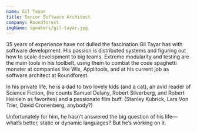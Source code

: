 ```yaml
---
name: Gil Tayar
title: Senior Software Architect
company: Roundforest
imgName: speakers/gil-tayar.jpg
---
```


35 years of experience have not dulled the fascination Gil Tayar has with software development. His passion is distributed systems and figuring out how to scale development to big teams. Extreme modularity and testing are the main tools in his toolbelt, using them to combat the code spaghetti monster at companies like Wix, Applitools, and at his current job as software architect at Roundforest.

In his private life, he is a dad to two lovely kids (and a cat), an avid reader of Science Fiction, (he counts Samuel Delany, Robert Silverberg, and Robert Heinlein as favorites) and a passionate film buff. (Stanley Kubrick, Lars Von Trier, David Cronenberg, anybody?)

Unfortunately for him, he hasn’t answered the big question of his life—what’s better, static or dynamic languages? But he’s working on it.
